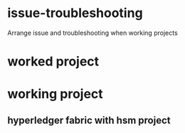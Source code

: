 # issue-troubleshooting
Arrange issue and troubleshooting when working projects

# worked project


# working project
## hyperledger fabric with hsm project
